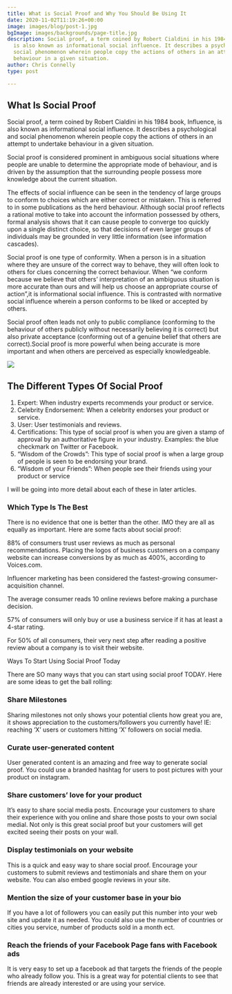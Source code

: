 ```yaml
---
title: What is Social Proof and Why You Should Be Using It
date: 2020-11-02T11:19:26+00:00
image: images/blog/post-1.jpg
bgImage: images/backgrounds/page-title.jpg
description: Social proof, a term coined by Robert Cialdini in his 1984 book, Influence,
  is also known as informational social influence. It describes a psychological and
  social phenomenon wherein people copy the actions of others in an attempt to undertake
  behaviour in a given situation.
author: Chris Connelly
type: post

---
```

## What Is Social Proof

Social proof, a term coined by Robert Cialdini in his 1984 book, Influence, is also known as informational social influence. It describes a psychological and social phenomenon wherein people copy the actions of others in an attempt to undertake behaviour in a given situation.

Social proof is considered prominent in ambiguous social situations where people are unable to determine the appropriate mode of behaviour, and is driven by the assumption that the surrounding people possess more knowledge about the current situation.

The effects of social influence can be seen in the tendency of large groups to conform to choices which are either correct or mistaken. This is referred to in some publications as the herd behaviour. Although social proof reflects a rational motive to take into account the information possessed by others, formal analysis shows that it can cause people to converge too quickly upon a single distinct choice, so that decisions of even larger groups of individuals may be grounded in very little information (see information cascades).

Social proof is one type of conformity. When a person is in a situation where they are unsure of the correct way to behave, they will often look to others for clues concerning the correct behaviour. When “we conform because we believe that others’ interpretation of an ambiguous situation is more accurate than ours and will help us choose an appropriate course of action”,it is informational social influence. This is contrasted with normative social influence wherein a person conforms to be liked or accepted by others.

Social proof often leads not only to public compliance (conforming to the behaviour of others publicly without necessarily believing it is correct) but also private acceptance (conforming out of a genuine belief that others are correct).Social proof is more powerful when being accurate is more important and when others are perceived as especially knowledgeable.

![](/uploads/marketing-calgary.png)

## The Different Types Of Social Proof

1. Expert: When industry experts recommends your product or service.
2. Celebrity Endorsement: When a celebrity endorses your product or service.
3. User: User testimonials and reviews.
4. Certifications: This type of social proof is when you are given a stamp of approval by an authoritative figure in your industry. Examples: the blue checkmark on Twitter or Facebook.
5. “Wisdom of the Crowds”: This type of social proof is when a large group of people is seen to be endorsing your brand.
6. “Wisdom of your Friends”: When people see their friends using your product or service

I will be going into more detail about each of these in later articles.

### Which Type Is The Best

There is no evidence that one is better than the other. IMO they are all as equally as important. Here are some facts about social proof:

88% of consumers trust user reviews as much as personal recommendations. Placing the logos of business customers on a company website can increase conversions by as much as 400%, according to Voices.com.

Influencer marketing has been considered the fastest-growing consumer-acquisition channel.

The average consumer reads 10 online reviews before making a purchase decision.

57% of consumers will only buy or use a business service if it has at least a 4-star rating.

For 50% of all consumers, their very next step after reading a positive review about a company is to visit their website.

  
Ways To Start Using Social Proof Today

There are SO many ways that you can start using social proof TODAY. Here are some ideas to get the ball rolling:

### Share Milestones

Sharing milestones not only shows your potential clients how great you are, it shows appreciation to the customers/followers you currently have! IE: reaching ‘X’ users or customers hitting ‘X’ followers on social media.

### Curate user-generated content

User generated content is an amazing and free way to generate social proof. You could use a branded hashtag for users to post pictures with your product on instagram.

### Share customers’ love for your product

It’s easy to share social media posts. Encourage your customers to share their experience with you online and share those posts to your own social medial. Not only is this great social proof but your customers will get excited seeing their posts on your wall.

### Display testimonials on your website

This is a quick and easy way to share social proof. Encourage your customers to submit reviews and testimonials and share them on your website. You can also embed google reviews in your site.

### Mention the size of your customer base in your bio

If you have a lot of followers you can easily put this number into your web site and update it as needed. You could also use the number of countries or cities you service, number of products sold in a month ect.

### Reach the friends of your Facebook Page fans with Facebook ads

It is very easy to set up a facebook ad that targets the friends of the people who already follow you. This is a great way for potential clients to see that friends are already interested or are using your service.